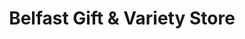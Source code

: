 ---
title: "Belfast Gift & Variety Store"
url: /christchurch/belfast-gift-and-variety-store/
shop: gift
---